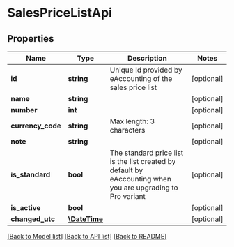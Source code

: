 # SalesPriceListApi

## Properties
Name | Type | Description | Notes
------------ | ------------- | ------------- | -------------
**id** | **string** | Unique Id provided by eAccounting of the sales price list | [optional] 
**name** | **string** |  | [optional] 
**number** | **int** |  | [optional] 
**currency_code** | **string** | Max length: 3 characters | [optional] 
**note** | **string** |  | [optional] 
**is_standard** | **bool** | The standard price list is the list created by default by eAccounting when you are upgrading to Pro variant | [optional] 
**is_active** | **bool** |  | [optional] 
**changed_utc** | [**\DateTime**](\DateTime.md) |  | [optional] 

[[Back to Model list]](../README.md#documentation-for-models) [[Back to API list]](../README.md#documentation-for-api-endpoints) [[Back to README]](../README.md)


